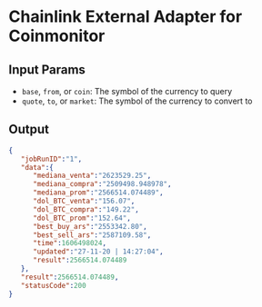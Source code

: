 # Chainlink External Adapter for Coinmonitor

## Input Params

- `base`, `from`, or `coin`: The symbol of the currency to query
- `quote`, `to`, or `market`: The symbol of the currency to convert to

## Output

```json
{
   "jobRunID":"1",
   "data":{
      "mediana_venta":"2623529.25",
      "mediana_compra":"2509498.948978",
      "mediana_prom":"2566514.074489",
      "dol_BTC_venta":"156.07",
      "dol_BTC_compra":"149.22",
      "dol_BTC_prom":"152.64",
      "best_buy_ars":"2553342.80",
      "best_sell_ars":"2587109.58",
      "time":1606498024,
      "updated":"27-11-20 | 14:27:04",
      "result":2566514.074489
   },
   "result":2566514.074489,
   "statusCode":200
}
```
